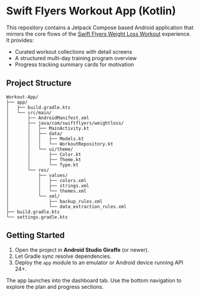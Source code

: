 # Swift Flyers Workout App (Kotlin)

This repository contains a Jetpack Compose based Android application that mirrors the core flows of the [Swift Flyers Weight Loss Workout](https://play.google.com/store/apps/details?id=swiftflyers.weightloss.workout.athome) experience. It provides:

- Curated workout collections with detail screens
- A structured multi-day training program overview
- Progress tracking summary cards for motivation

## Project Structure

```
Workout-App/
├── app/
│   ├── build.gradle.kts
│   └── src/main/
│       ├── AndroidManifest.xml
│       ├── java/com/swiftflyers/weightloss/
│       │   ├── MainActivity.kt
│       │   ├── data/
│       │   │   ├── Models.kt
│       │   │   └── WorkoutRepository.kt
│       │   └── ui/theme/
│       │       ├── Color.kt
│       │       ├── Theme.kt
│       │       └── Type.kt
│       └── res/
│           ├── values/
│           │   ├── colors.xml
│           │   ├── strings.xml
│           │   └── themes.xml
│           └── xml/
│               ├── backup_rules.xml
│               └── data_extraction_rules.xml
├── build.gradle.kts
└── settings.gradle.kts
```

## Getting Started

1. Open the project in **Android Studio Giraffe** (or newer).
2. Let Gradle sync resolve dependencies.
3. Deploy the `app` module to an emulator or Android device running API 24+.

The app launches into the dashboard tab. Use the bottom navigation to explore the plan and progress sections.
